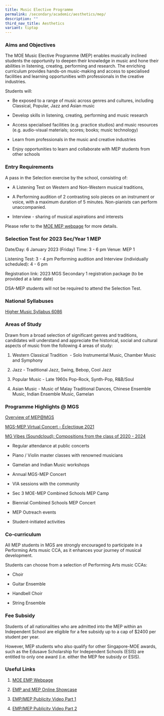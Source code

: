 ```yaml
---
title: Music Elective Programme
permalink: /secondary/academic/aesthetics/mep/
description: ""
third_nav_title: Aesthetics
variant: tiptap
---
```

<h3>Aims and Objectives</h3><p>The MOE Music Elective Programme (MEP) enables musically inclined students the opportunity to deepen their knowledge in music and hone their abilities in listening, creating, performing and research. The enriching curriculum provides hands-on music-making and access to specialised facilities and learning opportunities with professionals in the creative industries.</p><p>Students will:</p><ul data-tight="true" class="tight"><li><p>Be exposed to a range of music across genres and cultures, including Classical, Popular, Jazz and Asian music</p></li><li><p>Develop skills in listening, creating, performing and music research</p></li><li><p>Access specialised facilities (e.g. practice studios) and music resources (e.g. audio-visual materials; scores; books; music technology)</p></li><li><p>Learn from professionals in the music and creative industries</p></li><li><p>Enjoy opportunities to learn and collaborate with MEP students from other schools</p></li></ul><h3>Entry Requirements</h3><p>A pass in the Selection exercise by the school, consisting of:</p><ul data-tight="true" class="tight"><li><p>A Listening Test on Western and Non-Western musical traditions,</p></li><li><p>A Performing audition of 2 contrasting solo pieces on an instrument or voice, with a maximum duration of 5 minutes. Non-pianists can perform unaccompanied.</p></li><li><p>Interview - sharing of musical aspirations and interests</p></li></ul><p>Please refer to the <a href="https://www.moe.gov.sg/education-in-sg/our-programmes/mep-sec" rel="noopener noreferrer nofollow" target="_blank">MOE MEP webpage</a> for more details.</p><h3>Selection Test for 2023 Sec/Year 1 MEP</h3><p>Date/Day: 6 January 2023 (Friday) Time: 3 - 6 pm Venue: MEP 1</p><p>Listening Test: 3 - 4 pm Performing audition and Interview (individually scheduled): 4 - 6 pm</p><p>Registration link: 2023 MGS Secondary 1 registration package (to be provided at a later date)</p><p>DSA-MEP students will not be required to attend the Selection Test.</p><h3>National Syllabuses</h3><p><a href="https://www.seab.gov.sg/docs/default-source/national-examinations/syllabus/olevel/2021syllabus/6086_y21_sy.pdf" rel="noopener noreferrer nofollow" target="_blank">Higher Music Syllabus 6086</a></p><h3>Areas of Study</h3><p>Drawn from a broad selection of significant genres and traditions, candidates will understand and appreciate the historical, social and cultural aspects of music from the following 4 areas of study:</p><ol data-tight="true" class="tight"><li><p>Western Classical Tradition&nbsp;&nbsp;- Solo Instrumental Music, Chamber Music and Symphony</p></li><li><p>Jazz - Traditional Jazz, Swing, Bebop, Cool Jazz</p></li><li><p>Popular Music - Late 1960s Pop-Rock, Synth-Pop, R&amp;B/Soul</p></li><li><p>Asian Music - Music of Malay Traditional Dances, Chinese Ensemble Music, Indian Ensemble Music, Gamelan</p></li></ol><h3>Programme Highlights @ MGS</h3><p><a href="https://drive.google.com/file/d/1ezgCzzh9WZ2bC3Us_lm-dB7ULpEnNFCG/view?usp=sharing" rel="noopener noreferrer nofollow" target="_blank">Overview of MEP@MGS</a></p><p><a href="https://youtube.com/playlist?list=PLI-1EutlTgf04vxCSDGpXSAKSDhaYhpbB" rel="noopener noreferrer nofollow" target="_blank">MGS-MEP Virtual Concert - Éclectique&nbsp;2021</a></p><p><a href="https://soundcloud.com/user-110809749/sets/mgs-original-compositions" rel="noopener noreferrer nofollow" target="_blank">MG Vibes (Soundcloud): Compositions from the class of 2020 - 2024</a></p><ul><li><p>Regular attendance at public concerts</p></li><li><p>Piano / Violin master classes with renowned musicians</p></li><li><p>Gamelan and Indian Music workshops</p></li><li><p>Annual MGS-MEP Concert</p></li><li><p>VIA sessions with the community</p></li><li><p>Sec 3 MOE-MEP Combined Schools MEP Camp</p></li><li><p>Biennial Combined Schools MEP Concert</p></li><li><p>MEP Outreach events</p></li><li><p>Student-initiated activities</p></li></ul><h3>Co-curriculum</h3><p>All MEP students in MGS are strongly encouraged to participate in a Performing Arts music CCA, as it enhances your journey of musical development.</p><p>Students can choose from a selection of Performing Arts music CCAs:</p><ul data-tight="true" class="tight"><li><p>Choir</p></li><li><p>Guitar Ensemble</p></li><li><p>Handbell Choir</p></li><li><p>String Ensemble</p></li></ul><h3>Fee Subsidy</h3><p>Students of all nationalities who are admitted into the MEP within an Independent School are eligible for a fee subsidy up to a cap of $2400 per student per year.</p><p>However, MEP students who also qualify for other Singapore-MOE awards, such as the Edusave Scholarship for Independent Schools (ESIS) are entitled to only one award (i.e. either the MEP fee subsidy or ESIS).</p><h3>Useful Links</h3><ol><li><p><a href="http://go.gov.sg/enhancedmusicprogramme" rel="noopener noreferrer nofollow" target="_blank">MOE EMP Webpage</a></p></li><li><p><a href="https://go.gov.sg/empmepshowcase2020" rel="noopener noreferrer nofollow" target="_blank">EMP and MEP Online Showcase</a></p></li><li><p><a href="https://www.youtube.com/watch?v=6dwp2ImDRjE" rel="noopener noreferrer nofollow" target="_blank">EMP/MEP Publicity Video Part 1</a></p></li><li><p><a href="https://www.youtube.com/watch?v=T3IrEkM967w" rel="noopener noreferrer nofollow" target="_blank">EMP/MEP Publicity Video Part 2</a></p></li></ol><p></p>